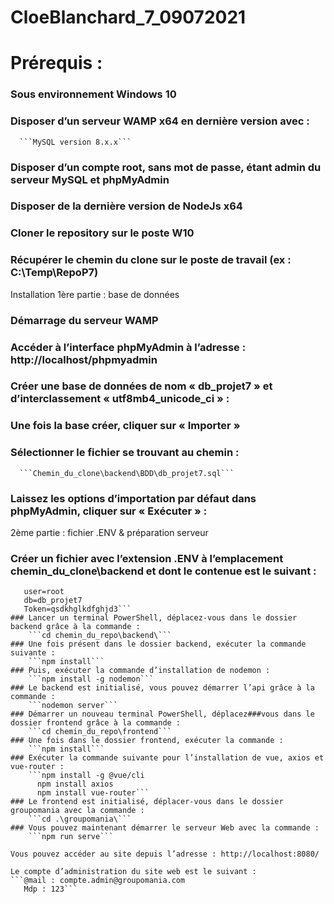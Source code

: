 # CloeBlanchard_7_09072021
# Prérequis : 
###	Sous environnement Windows 10
###	Disposer d’un serveur WAMP x64 en dernière version avec :
      ```MySQL version 8.x.x```
###	Disposer d’un compte root, sans mot de passe, étant admin du serveur MySQL et phpMyAdmin
###	Disposer de la dernière version de NodeJs x64
###	Cloner le repository sur le poste W10
###	Récupérer le chemin du clone sur le poste de travail (ex : C:\Temp\RepoP7)

Installation
1ère partie : base de données
###	Démarrage du serveur WAMP
###	Accéder à l’interface phpMyAdmin à l’adresse : http://localhost/phpmyadmin
###	Créer une base de données de nom « db_projet7 » et d’interclassement « utf8mb4_unicode_ci » :
###	Une fois la base créer, cliquer sur « Importer »
###	Sélectionner le fichier se trouvant au chemin :
      ```Chemin_du_clone\backend\BDD\db_projet7.sql```
###	Laissez les options d’importation par défaut dans phpMyAdmin, cliquer sur « Exécuter » :
 
2ème partie : fichier .ENV & préparation serveur
###	Créer un fichier avec l’extension .ENV à l’emplacement chemin_du_clone\backend et dont le contenue est le suivant :
  ```host=localhost
     user=root
     db=db_projet7
     Token=qsdkhglkdfghjd3```
###	Lancer un terminal PowerShell, déplacez-vous dans le dossier backend grâce à la commande :
      ```cd chemin_du_repo\backend\```
###	Une fois présent dans le dossier backend, exécuter la commande suivante :
      ```npm install```
###	Puis, exécuter la commande d’installation de nodemon :
      ```npm install -g nodemon```
###	Le backend est initialisé, vous pouvez démarrer l’api grâce à la commande :
      ```nodemon server```
###	Démarrer un nouveau terminal PowerShell, déplacez###vous dans le dossier frontend grâce à la commande :
      ```cd chemin_du_repo\frontend```
###	Une fois dans le dossier frontend, exécuter la commande :
      ```npm install```
###	Exécuter la commande suivante pour l’installation de vue, axios et vue-router :
      ```npm install -g @vue/cli
    	npm install axios
    	npm install vue-router```
###	Le frontend est initialisé, déplacer-vous dans le dossier groupomania avec la commande :
      ```cd .\groupomania\```
###	Vous pouvez maintenant démarrer le serveur Web avec la commande :
      ```npm run serve```

Vous pouvez accéder au site depuis l’adresse : http://localhost:8080/

Le compte d’administration du site web est le suivant :
 ```@mail : compte.admin@groupomania.com
     Mdp : 123```
